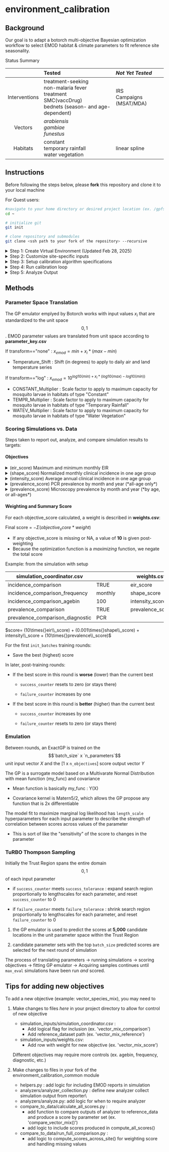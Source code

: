 # environment_calibration

## Background

Our goal is to adapt a botorch multi-objective Bayesian optimization workflow to select EMOD habitat & climate parameters to fit reference site seasonality.

Status Summary

|               | Tested                                                                                               | *Not Yet Tested*                              |
|:-------------:|:------------------------------------|:-------------------|
| Interventions | treatment-seeking<br>non-malaria fever treatment<br>SMC(vaccDrug)<br>bednets (season- and age-dependent) | IRS<br>Campaigns (MSAT/MDA)|
|    Vectors    | *arabiensis*<br>*gambiae*<br>*funestus*                                                              |                                               |
|   Habitats    | constant<br>temporary rainfall<br>water vegetation                                                   | linear spline                                 |

## Instructions

Before following the steps below, please **fork** this repository and clone it to your local machine

For Quest users:

``` bash
#navigate to your home directory or desired project location (ex. /gpfs/projects/<your_net_id>/)
cd ~

# initialize git
git init

# clone repository and submodules
git clone <ssh path to your fork of the repository> --recursive
```
<details>
  <summary>Step 1: Create Virtual Environment (Updated Feb 28, 2025)</summary>
<br>
To start, create a virtual environment containing botorch, idmtools, emodpy, and other required packages.

**Example:**  Creating an environment named  `<insert environment_name>`  inside   `/gpfs/projects/b1139/environments`  folder

    module purge all
    module load mamba
    mamba create --prefix=/gpfs/projects/b1139/environments/<environment_name> -c conda-forge pytorch=1.11[build=cuda112*] numpy python=3.9 cudatoolkit=11.2

Running the three lines above produces the following output:

                      __    __    __    __
                     /  \  /  \  /  \  /  \
                    /    \/    \/    \/    \
    ███████████████/  /██/  /██/  /██/  /████████████████████████
                  /  / \   / \   / \   / \  \____
                 /  /   \_/   \_/   \_/   \    o \__,
                / _/                       \_____/  `
                |/
            ███╗   ███╗ █████╗ ███╗   ███╗██████╗  █████╗
            ████╗ ████║██╔══██╗████╗ ████║██╔══██╗██╔══██╗
            ██╔████╔██║███████║██╔████╔██║██████╔╝███████║
            ██║╚██╔╝██║██╔══██║██║╚██╔╝██║██╔══██╗██╔══██║
            ██║ ╚═╝ ██║██║  ██║██║ ╚═╝ ██║██████╔╝██║  ██║
            ╚═╝     ╚═╝╚═╝  ╚═╝╚═╝     ╚═╝╚═════╝ ╚═╝  ╚═╝
    
            mamba (1.4.2) supported by @QuantStack
    
            GitHub:  https://github.com/mamba-org/mamba
            Twitter: https://twitter.com/QuantStack
    
    █████████████████████████████████████████████████████████████
    
    
    Looking for: ['pytorch=1.11[build=cuda112*]', 'numpy', 'python=3.9', 'cudatoolkit=11.2']
    
    error    libmamba Could not open lockfile '/hpc/software/mamba/23.1.0/pkgs/cache/cache.lock'
    error    libmamba Could not open lockfile '/hpc/software/mamba/23.1.0/pkgs/cache/cache.lock'
    warning  libmamba Could not parse state file: Could not load cache state: [json.exception.type_error.302] type must be string, but is null
    warning  libmamba Could not remove state file "/hpc/software/mamba/23.1.0/pkgs/cache/09cdf8bf.state.json": Permission denied
    conda-forge/noarch                                  19.8MB @   4.9MB/s  4.4s
    conda-forge/linux-64                                46.3MB @   4.6MB/s 10.6s
    Transaction
    
      Prefix: /gpfs/projects/b1139/environments/250228_torch
    
      Updating specs:
    
       - pytorch=1.11[build=cuda112*]
       - numpy
       - python=3.9
       - cudatoolkit=11.2
    
    
      Package                Version  Build                  Channel                    Size
    ──────────────────────────────────────────────────────────────────────────────────────────
      Install:
    ──────────────────────────────────────────────────────────────────────────────────────────
    
      + _libgcc_mutex            0.1  conda_forge            conda-forge/linux-64     Cached
      + _openmp_mutex            4.5  2_kmp_llvm             conda-forge/linux-64     Cached
      + bzip2                  1.0.8  h4bc722e_7             conda-forge/linux-64     Cached
      + ca-certificates    2024.8.30  hbcca054_0             conda-forge/linux-64     Cached
      + cffi                  1.17.1  py39h15c3d72_0         conda-forge/linux-64     Cached
      + cuda-version            11.2  hb11dac2_3             conda-forge/noarch       Cached
      + cudatoolkit           11.2.2  hc23eb0c_13            conda-forge/linux-64     Cached
      + cudnn               8.9.7.29  hbc23b4c_3             conda-forge/linux-64     Cached
      + ld_impl_linux-64        2.43  h712a8e2_2             conda-forge/linux-64      669kB
      + libblas                3.9.0  16_linux64_mkl         conda-forge/linux-64     Cached
      + libcblas               3.9.0  16_linux64_mkl         conda-forge/linux-64     Cached
      + libffi                 3.4.2  h7f98852_5             conda-forge/linux-64     Cached
      + libgcc                14.2.0  h77fa898_1             conda-forge/linux-64      849kB
      + libgcc-ng             14.2.0  h69a702a_1             conda-forge/linux-64       54kB
      + libhwloc              2.11.1  default_hecaa2ac_1000  conda-forge/linux-64     Cached
      + libiconv                1.17  hd590300_2             conda-forge/linux-64     Cached
      + liblapack              3.9.0  16_linux64_mkl         conda-forge/linux-64     Cached
      + libnsl                 2.0.1  hd590300_0             conda-forge/linux-64     Cached
      + libprotobuf           3.20.3  h3eb15da_0             conda-forge/linux-64     Cached
      + libsqlite             3.47.0  hadc24fc_1             conda-forge/linux-64      875kB
      + libstdcxx             14.2.0  hc0a3c3a_1             conda-forge/linux-64        4MB
      + libstdcxx-ng          14.2.0  h4852527_1             conda-forge/linux-64       54kB
      + libuuid               2.38.1  h0b41bf4_0             conda-forge/linux-64     Cached
      + libxcrypt             4.4.36  hd590300_1             conda-forge/linux-64     Cached
      + libxml2               2.13.4  h064dc61_2             conda-forge/linux-64      689kB
      + libzlib                1.3.1  hb9d3cd8_2             conda-forge/linux-64       61kB
      + llvm-openmp           19.1.3  h024ca30_0             conda-forge/linux-64        3MB
      + magma                  2.5.4  hc72dce7_4             conda-forge/linux-64     Cached
      + mkl                 2022.2.1  h6508926_16999         conda-forge/linux-64     Cached
      + nccl                2.23.4.1  h03a54cd_2             conda-forge/linux-64      134MB
      + ncurses                  6.5  he02047a_1             conda-forge/linux-64     Cached
      + ninja                 1.12.1  h297d8ca_0             conda-forge/linux-64     Cached
      + numpy                 1.26.4  py39h474f0d3_0         conda-forge/linux-64     Cached
      + openssl                3.3.2  hb9d3cd8_0             conda-forge/linux-64     Cached
      + pip                   24.3.1  pyh8b19718_0           conda-forge/noarch          1MB
      + pycparser               2.22  pyhd8ed1ab_0           conda-forge/noarch       Cached
      + python                3.9.20  h13acc7a_1_cpython     conda-forge/linux-64       24MB
      + python_abi               3.9  5_cp39                 conda-forge/linux-64     Cached
      + pytorch               1.11.0  cuda112py39ha0cca9b_1  conda-forge/linux-64     Cached
      + readline                 8.2  h8228510_1             conda-forge/linux-64     Cached
      + setuptools            75.3.0  pyhd8ed1ab_0           conda-forge/noarch        780kB
      + sleef                    3.7  h1b44611_0             conda-forge/linux-64        2MB
      + tbb                2021.13.0  h84d6215_0             conda-forge/linux-64     Cached
      + tk                    8.6.13  noxft_h4845f30_101     conda-forge/linux-64     Cached
      + typing_extensions     4.12.2  pyha770c72_0           conda-forge/noarch       Cached
      + tzdata                 2024b  hc8b5060_0             conda-forge/noarch        122kB
      + wheel                 0.44.0  pyhd8ed1ab_0           conda-forge/noarch       Cached
      + xz                     5.2.6  h166bdaf_0             conda-forge/linux-64     Cached
    
      Summary:
    
      Install: 48 packages
    
      Total download: 172MB
    
    ──────────────────────────────────────────────────────────────────────────────────────────
    
    
    Confirm changes: [Y/n] **Y**

When the prompt appears asking you to Confirm changes: [Y/n].  **Enter 'Y'** and the following output should show.

    libzlib                                             61.0kB @ 214.5kB/s  0.3s
    
    Downloading and Extracting Packages
    tzdata                                             122.4kB @ 273.1kB/s  0.1s
    Preparing transaction: done
    Verifying transaction: done━━━━━━━━━━━━━━━━━━━━━━━━━━━━━━━━━━━━━━━━━━━━━━━━━━━━━━━━━━━━━━━━━━━━━━━━━━━━━━━━━━━━━━━━━━━━━━━━━━━━━━━━━━━━━━━━━━━━━━━━━━━━━━━━━━━━━━━━━━━━━━━━━━━━━━━━━━━━━━━━━━━━━━━━━━━━━━━━━━━━━━━━━━━━━━━━━━━━━━━━━━━━━━━━━━━━━━━━━━━━━━━━━━━━━━━━━━━━━━━━━━━━━━━━━━━━━━━━━━━━━━━━━━━━━ 171.6MB / 171.6MB                            2.9s
    Executing transaction: \ By downloading and using the CUDA Toolkit conda packages, you accept the terms and conditions of the CUDA End User License Agreement (EULA): https://docs.nvidia.com/cuda/eula/index.html
    [+] 8.2s
    \ By downloading and using the cuDNN conda packages, you accept the terms and conditions of the NVIDIA cuDNN EULA -━━━━━━━━━━━━━━━━━━━━━━━━━━━━━━━━━━━━━━━━━━━━━━━━━━━━━━━━━━━━━━━━━━━━━━━━━━━━━━━━━━━━━━━━━━━━━━━━━━━━━━━━━━━━━━━━━━━━━━━━━━━━━━━━━━━━━━━━━━━━━━━━━━━━━━━━━━━━━━━━━━━━━━━━━━━━━━━━━━━━━ 171.6MB / 171.6MB                            2.9s
      https://docs.nvidia.com/deeplearning/cudnn/sla/index.html
    [+] 8.1s
    / wnloading      ━━━━━━━━━━━━━━━━━━━━━━━━━━━━━━━━━━━━━━━━━━━━━━━━━━━━━━━━━━━━━━━━━━━━━━━━━━━━━━━━━━━━━━━━━━━━━━━━━━━━━━━━━━━━━━━━━━━━━━━━━━━━━━━━━━━━━━━━━━━━━━━━━━━━━━━━━━━━━━━━━━━━━━━━━━━━━━━━━━━━━━━━━━━━━━━━━━━━━━━━━━━━━━━━━━━━━━━━━━━━━━━━━━━━━━━━━━━━━━━━━━━━━━━━━━━━━━━━━━━━━━━━━━━━━━━━━━━━━━━ 171.6MB / 171.6MB                            2.9s
    done
    python                                              23.7MB @  26.0MB/s  0.4s
    To activate this environment, use                  133.5MB @  46.1MB/s  2.4s
    [+] 7.7s
         $ mamba activate /gpfs/projects/b1139/environments/<environment_name>━━━━━━━━━━━━━━━━━━━━━━━━━━━━━━━━━━━━━━━━━━━━━━━━━━━━━━━━━━━━━━━━━━━━━━━━━━━━━━━━━━━━━━━━━━━━━━━━━━━━━━━━━━━━━━━━━━━━━━━━━━━━━━━━━━━━━━━━━━━━━━━━━━━━━━━━━━━━━━━━━━━━━━━━━━━━━━━━━━━━━━━━━━━━━━━━━━━━━━━━ 171.6MB / 171.6MB                            2.9s
    
    To deactivate an active environment, use
    
         $ mamba deactivate

Then, activate your virtual environment.

    module load mamba
    source activate /gpfs/projects/b1139/environments/<environment_name>

Install 2 additional packages using conda:

    conda install icu=75.1
    conda install zstd=1.5.6

Next, `pip` install emodpy-malaria (this also installs emod-api and emodpy) . As of February 2025, the framework is compatible with **emodpy_malaria version 3.4** .

    pip install emodpy-malaria==3.4 --ignore-installed --index-url=https://packages.idmod.org/api/pypi/pypi-production/simple

The following packages should also be automatically installed with emodpy-malaria... 

> Installing collected packages: xmlrunner, pytz, parse, emod-malaria,
> zipp, xdg, wheel, urllib3, tzdata, typing-extensions, tqdm, tomli,
> threadpoolctl, tabulate, soupsieve, six, pyyaml, pyparsing, pycparser,
> prodict, pluggy, pillow, packaging, numpy, natsort, more-itertools,
> MarkupSafe, lz4, kiwisolver, joblib, jeepney, iniconfig, idna,
> humanfriendly, graphviz, geographiclib, future, fonttools, filelock,
> exceptiongroup, diskcache, cycler, click, charset-normalizer, certifi,
> backports.tarfile, backoff, astor, shapely, scipy, requests,
> python-dateutil, pytest, pyproj, jinja2, jaraco.functools,
> jaraco.context, jaraco.classes, importlib-resources,
> importlib_metadata, contourpy, coloredlogs, cffi, beautifulsoup4,
> astunparse, scikit-learn, pyCOMPS, pandas, matplotlib, cryptography,
> bs4, SecretStorage, idmtools, emod-api, keyring,
> idmtools-platform-comps, idmtools-models, emodpy, emodpy-malaria

 
Next, `pip` install idmtools_platform_slurm. As of February 2025, the framework is compatible with **idmtools_platform_slurm version 1.7.11**.

    pip install idmtools-platform-slurm==1.7.11 --index-url=https://packages.idmod.org/api/pypi/pypi-production/simple

Finally, install remaining required packages:

    pip install gpytorch
    pip install botorch==0.8.1
    pip install seaborn


</details>

<details>

<summary>Step 2: Customize site-specific inputs</summary>

<br>

0.  Update **VENV_PATH** in manifest.py and supply the same virtual environment to the placeholder in sbatch_run_calib.sh

1.  Describe reference site simulation options

    -   Example **simulation_coordinator.csv**

        | option                           | value                                       | description                                                          |
        |----------------------------------|---------------------------------------------|----------------------------------------------------------------------|
        | site                             | Nanoro                                      | site name                                                            |
        | lat                              | 12.68                                       | site latitude                                                        |
        | lon                              | -2.19                                       | site longitude                                                       |
        | climate_start_year               | 2010                                        | First year of climate data to request from ERA5                      |
        | climate_year_dur                 | 10                                          | \# years of climate data to pull from ERA5                           |
        | pop                              | 1000                                        | simulated population                                                 |
        | birth_rate                       | 38                                          | Crude birth rate for site                                            |
        | prev0                            | 0.2                                         | Initial prevalence to supply to demographics file                    |
        | nSims                            | 1                                           | \# of random seeds to simulate                                       |
        | simulation_start_year            | 1960                                        | Day 0 of simulation is Jan 1 of this year                            |
        | simulation_years                 | 60                                          | \# of years to simulate (Jan 1- Dec 31)                              |
        | demographics_filepath            | demographics_files/Nanoro_demographics.json | <site>\_demographics.json if using create_files.py                   |
        | NMF_filepath                     | nonmalarial_fevers/nmf_rates_generic.csv    | blank if not applicable                                              |
        | CM_filepath                      | cm/Nanoro_case_management.csv               | blank if not applicable                                              |
        | SMC_filepath                     | smc/SMC.csv                                 | "file describing SMC campaigns                                       |
        | ITN_filepath                     | itn/Nanoro_ITN.csv                          | "file describing ITN distribution campaigns                          |
        | ITN_age_filepath                 | itn/ITN_age.csv                             | "file describing age-based patterns in ITN usage                     |
        | ITN_season_filepath              | itn/ITN_season.csv                          | "file describing seasonal patterns in ITN usage                      |
        | vector_filepath                  | vectors/vectors.csv                         | file describing mix of vector species and their ecology              |
        | prevalence_comparison            | TRUE                                        | include a measure of prevalence in scoring?                          |
        | prevalence_comparison_reference  | monthly_pfpr_by_microscopy.csv              | reference dataset for prevalence                                     |
        | prevalence_comparison_frequency  | monthly                                     | """monthly""                                                         |
        | prevalence_comparison_diagnostic | Microscopy                                  | """PCR"" or ""Microscopy""                                           |
        | prevalence_comparison_agebin     | 100                                         | agebin (within prevalence_comparison_reference) to use for comparison|
        | incidence_comparison             | TRUE                                        | include a measure of clinical incidence in scoring?                  |
        | incidence_comparison_reference   | routine_incidence_by_district.csv           | reference dataset for incidence                                      |
        | incidence_comparison_frequency   | monthly                                     | """monthly"" or ""annual"""                                          |
        | incidence_comparison_agebin      | 100                                         | agebin (within incidence_comparison_reference) to use for comparison |

    -   Related .csv files for *vectors* and *interventions*

        -   Example: vectors/vectors.csv

            |  species   | fraction | anthropophily | indoor_feeding | constant | temp_rain | water_veg |
            |:---------:|:---------:|:---------:|:---------:|:---------:|:---------:|:---------:|
            |  gambiae   |   0.9    |     0.74      |      0.9       |    1     |     1     |     0     |
            |  funestus  |   0.05   |      0.5      |      0.86      |    1     |     0     |     1     |
            | arabiensis |   0.05   |     0.88      |      0.5       |    1     |     1     |     0     |

        -   Example: interventions/cm/case_management.csv

            | year | month | day | duration |     trigger     | age_min | age_max |  coverage   | rate | drug |
            |:----:|:-----:|:---:|:--------:|:---------------:|:-------:|:-------:|:-----------:|:----:|:----:|
            | 2005 |   1   |  1  |   1825   | NewClinicalCase |    0    |    5    | 0.153903191 | 0.3  |  AL  |
            | 2005 |   1   |  1  |   1825   | NewClinicalCase |    5    |   15    | 0.092341914 | 0.3  |  AL  |
            | 2005 |   1   |  1  |   1825   | NewClinicalCase |   15    |   115   | 0.061561276 | 0.3  |  AL  |
            | 2005 |   1   |  1  |   1825   |  NewSevereCase  |    0    |   115   |     0.6     | 0.5  |  AL  |
            | 2010 |   1   |  1  |   365    | NewClinicalCase |    0    |    5    | 0.153903191 | 0.3  |  AL  |
            | 2010 |   1   |  1  |   365    | NewClinicalCase |    5    |   15    | 0.092341914 | 0.3  |  AL  |
            | 2010 |   1   |  1  |   365    | NewClinicalCase |   15    |   115   | 0.061561276 | 0.3  |  AL  |
            | 2010 |   1   |  1  |   365    |  NewSevereCase  |    0    |   115   |     0.6     | 0.5  |  AL  |

2.  run **create_files.py** to generate climate and demographics files.

    -   Files created inside simulation_inputs/:
        -   demographics_files/*site*\_demographics.json
        -   site_climate/*site*/...
    -   If you already have files:
        -   supply the path to the desired demographics file inside simulation_coordinator.csv 'demographics_filepath' row
        -   copy climate files into folder site_climate/*site*/

</details>

<details>

<summary>Step 3: Setup calibration algorithm specifications</summary>

<br>

1.  Define input parameter sampling space

    -   Example **parameter_key.csv**

        |               parameter               | min | max | transformation |
        |:-------------------------------------:|:---:|:---:|:--------------:|
        |           Temperature Shift           | -5  |  5  |      none      |
        |      Constant Habitat Multiplier      | -4  |  4  |      log       |
        | Temporary Rainfall Habitat Multiplier | -4  |  4  |      log       |
        |  Water Vegetation Habitat Multiplier  | -4  |  4  |      log       |

2.  Refine scoring system

    -   Example **weights.csv**

        |    objective     | weight |                                          |
        |:----------------:|:------:|------------------------------------------|
        |   shape_score    | 0.001  | *Normalized monthly incidence*           |
        | intensity_score  |  0.1   | *Average annual clinical incidence*      |
        | prevalence_score |  0.1   | *Monthly prevalence by PCR or microscopy*|
        |    eir_score     |  10.0  | *EIR threshold*                          |

3.  Set up calibration scheme

    -   Example **calibration_coordinator.csv**

        | init_size | init_batches | batch_size | max_eval | failure_limit |
        |:---------:|:------------:|:----------:|:--------:|:-------------:|
        |   1000    |      1       |    200     |   5000   |       2       |

</details>

<details>

<summary>Step 4: Run calibration loop</summary>

<br>

1.  edit **run_calib.py** with updated experiment name

2.  run **`sbatch sbatch_run_calib.sh`**

</details>

<details>

<summary>Step 5: Analyze Output</summary>

<br>

The output files automatically created by the calibration loop are found in simulations/output/`exp_label`:

Output from each round of calibration 0-`n_batches`:

-   LF_0/

    -   translated_params.csv

    *Files pertaining to the best-scoring parameter set, if a new one is identified*

    -   emod.best.csv  
        | |parameter|param_set|unit_value|emod_value|min|max|team_default|transformation|type|
        |-|---------|---------|----------|----------|---|---|------------|--------------|----|
        |0|Temperature_Shift|||||||||
        |1|CONST_Multiplier|||||||||
        |2|TEMPR_Multiplier|||||||||
        |3|WATEV_Multiplier|||||||||     
    -   emod.ymax.txt : best score so far, y_max  
    -   EIR_range.csv :  
        | |param_set|minEIR|maxEIR|
        |-|---------|------|------|
        |||||  
    -   ACI.csv  
        | |param_set|agebin|Inc|
        |-|---------|------|------|
        |||||  
    -   incidence\_`site`.png  
        ![alt text](sample_output/incidence_Nanoro.png)
    -   prevalence\_`site`.png  
        Via PCR  
        ![alt text](sample_output/prevalence_Nanoro.png)  
        Via Microscopy  
        ![alt text](sample_output/pfpr_Nanoro.png)  
      

    *A copy of the simulation_output folder containing analyzed outputs*

    -   SO/`site`/
        -   InsetChart.csv
        -   ...
        -   finished.txt

-   ...\

-   LF\_`n_batches`/

    -   translated_params.csv
    -   SO/`site`/
        -   InsetChart.csv
        -   ...
        -   finished.txt

For any round in which there was an improvement in overall score will contain all of the same files shown above for LF_0. If no improvment, only those shown for LF\_<n_batches> above will appear.

After the calibration loop completes, `post_calibration_analysis` produces a few meta-performance plots and fits a GP to each objective separately for more detailed parameter sensitivity analysis. This produces the files:

-   performance/
    -    GP/
        -    <scoretype>_LS.csv   # For each scoretype calculated
        -    length_scales.png
        -    predictions.png
        -    timing.png

Additionally, plots of score and parameter convergence over time can be produced by running **post_calibration_plots.Rmd**, with the appropriate <exp_label>.

This produces new files inside simulations/output/<exp_label>:

-   performance/
    -   scores/
        -   scores_total.png
        -   scores_by_objective.png
    -   parameters/
        -   unit_parameters.png
        -   emod_parameters.png
        -   search_space_x_objective_scores_round_<n>.png
        -   search_space_x_total_score_round_<n>.png

    -   GP/
        -   detailed_length_scales.png
        ![alt text](sample_output/detailed_length_scales.png)

</details>

## Methods

### Parameter Space Translation

The GP emulator emplyed by Botorch works with input values $x_{i}$ that are standardized to the unit space $$0,1$$. EMOD parameter values are translated from unit space according to **parameter_key.csv**

If transform=="none" : $x_{emod} = min + x_{i}*(max-min)$

-   Temperature_Shift : Shift (in degrees) to apply to daily air and land temperature series 

If transform=="log" : $x_{emod} = 10^{log10(min)+x_{i}*(log10(max)-log10(min))}$

-   CONSTANT_Multiplier : Scale factor to apply to maximum capacity for mosquito larvae in habitats of type "Constant"
-   TEMPR_Multiplier : Scale factor to apply to maximum capacity for mosquito larvae in habitats of type "Temporary Rainfall"
-   WATEV_Multiplier : Scale factor to apply to maximum capacity for mosquito larvae in habitats of type "Water Vegetation"

### Scoring Simulations vs. Data

Steps taken to report out, analyze, and compare simulation results to targets:

#### Objectives

<details>

<summary>(eir_score) Maximum and minimum monthly EIR</summary>

-   Report: InsetChart
-   Analyzer: EIRAnalyzer
-   Output: InsetChart_EIR.csv
-   Scoring: `check_EIR_threshold(site)`
    -   Filter to last 10 years of simulation
    -   Sum daily EIR to monthly EIR in each month-year-run
    -   Average EIR in each month-year across runs
    -   Calculate minimum and maximum EIR across all month-years
    -   If any monthly EIR **\>= 100** or any monthly EIR **== 0** : score = 1
        -   Else, score = 0\

</details>

<details>

<summary>(shape_score) Normalized monthly clinical incidence in one age group</summary>

-   Report: MalariaSummaryReport
-   Analyzer: MonthlyIncidenceAnalyzer
-   Output: ClinicalIncidence_monthly.csv
-   Scoring: `compare_incidence_shape(site,agebin)`
    -   Filter to target agebin
    -   Find max incidence each year
    -   Normalize monthly incidence within each year (month / max)
    -   Average normalized incidence per month across years
    -   Score = $log(\frac{pop_{ref}!(pop_{sim}+1)!}{(pop_{ref}+pop_{sim}+1)!} * \frac{(cases_{ref}+(cases_{sim})!}{(cases_{ref}!cases_{sim}!} * \frac{(pop_{ref}-(cases_{ref})!(pop_{sim}-cases_{sim})!}{((pop_{ref}-(cases_{ref})+(pop_{sim}-cases_{sim}))!})$
        -   ${\color{red}\text{Currently hard-coded with presumed reference and simulation population of 1000}}$

</details>

<details>

<summary>(intensity_score) Average annual clinical incidence in one age group</summary>

-   Report: MalariaSummaryReport
-   Analyzer: MonthlyIncidenceAnalyzer
-   Output: ClinicalIncidence_monthly.csv
-   Scoring: `compare_annual_incidence(site,agebin)`
    -   Filter to target agebin
    -   Average annual incidence across months in each year
    -   Average annual incidence across years
    -   Score = $e^{((|incidence_{sim}-incidence_{ref}|) / incidence_{ref})}$

</details>

<details>

<summary>(prevalence_score) PCR prevalence by month and year (*all-age only*)</summary>

-   Report: InsetChart
-   Analyzer: PCRAnalyzer
-   Output: InsetChart_PCR.csv
-   Scoring: `compare_all_age_PCR_prevalence(site)`
    -   Average PCR Parasite Prevalence in each month-year across runs
    -   Score each month-year as $\sqrt{|prev_{sim}-prev_{ref}|^2}$
    -   Average score across month-years

</details>

<details>

<summary>(prevalence_score) Microscopy prevalence by month and year (*by age, or all-ages*) </summary>

-   Report: MalariaSummaryReport  
-   Analyzer: MonthlyPfPRAnalyzer
-   Output: PfPR_monthly.csv
-   Scoring: `compare_PfPR_prevalence(site,agebin)`
    -   Filter to target agebin
    -   Average PfPR in each month-year across runs
    -   Score each month-year as $\sqrt{|pfpr_{sim}-pfpr_{ref}|^2}$
    -   Average score across month-years

</details>

#### Weighting and Summary Score

For each objective_score calculated, a weight is described in **weights.csv**:

Final score = $-\Sigma (objective_score*weight)$  
- If any objective_score is missing or NA, a value of **10** is given post-weighting
- Because the optimization function is a *maximizing* function, we negate the total score

Example: from the simulation with setup

| simulation_coordinator.csv       |         |     |     | weights.csv      |       |
|----------------------------------|---------|-----|-----|------------------|-------|
| incidence_comparison             | TRUE    |     |     | eir_score        | 10    |
| incidence_comparison_frequency   | monthly |     |     | shape_score      | 0.001 |
| incidence_comparison_agebin      | 100     |     |     | intensity_score  | 1     |
| prevalence_comparison            | TRUE    |     |     | prevalence_score | 10    |
| prevalence_comparison_diagnostic | PCR     |     |     |                  |       |

$score= (10\times{}eir\\_score) + (0.001\times{}shape\\_score) + intensity\\_score + (10\times{}prevalence\\_score)$

For the first `init_batches` training rounds:  
- Save the best (highest) score

In later, post-training rounds:

-   If the best score in this round is **worse** (lower) than the current best

    -   `success_counter` resets to zero (or stays there)

    -   `failure_counter` increases by one

-   If the best score in this round is **better** (higher) than the current best

    -   `success_counter` increases by one

    -   `failure_counter` resets to zero (or stays there)

### Emulation

Between rounds, an ExactGP is trained on the $$`batch_size` x `n_parameters`$$ unit input vector $X$ and the [1 x `n_objectives`] score output vector $Y$

The GP is a surrogate model based on a Multivarate Normal Distribution with mean function (my_func) and covariance

-   Mean function is basically my_func : Y(X)

-   Covariance kernel is Matern5/2, which allows the GP propose any function that is 2x differentiable

The model fit to maximize marginal log likelihood has `length_scale` hyperparameters for each input parameter to describe the strength of correlation between scores across values of the parameter

-   This is sort of like the "sensitivity" of the score to changes in the parameter

### TuRBO Thompson Sampling

Initially the Trust Region spans the entire domain $$0,1$$ of each input parameter

-   if `success_counter` meets `success_tolerance` : expand search region proportionally to lengthscales for each parameter, and reset `success_counter` to 0

-   if `failure_counter` meets `failure_tolerance` : shrink search region proportionally to lengthscales for each parameter, and reset `failure_counter` to 0

1.  the GP emulator is used to predict the scores at **5,000** candidate locations in the unit parameter space within the Trust Region

2.  candidate parameter sets with the top `batch_size` predicted scores are selected for the next round of simulation

The process of translating parameters -\> running simulations -\> scoring objectives -\> fitting GP emulator -\> Acquiring samples continues until `max_eval` simulations have been run *and* scored.

## Tips for adding new objectives

To add a new objective (example: vector_species_mix), you may need to

1.  Make changes to files *here* in your project directory to allow for control of new objective

    -   simulation_inputs/simulation_coordinator.csv :
        -   Add logical flag for inclusion (ex. 'vector_mix_comparison')
        -   Add reference_dataset path (ex. 'vector_mix_reference')
    -   simulation_inputs/weights.csv:
        -   Add row with weight for new objective (ex. 'vector_mix_score')

    Different objectives may require more controls (ex. agebin, frequency, diagnostic, etc.)

2.  Make changes to files in your fork of the environment_calibration_common module

    -   helpers.py : add logic for including EMOD reports in simulation
    -   analyzers/analyzer_collection.py : define new analyzer collect simulation output from reporter\
    -   analyzers/analyze.py: add logic for when to require analyzer
    -   compare_to_data/calculate_all_scores.py :
        -   add function to compare outputs of analyzer to reference_data and produce a score by parameter set (ex. 'compare_vector_mix()')
        -   add logic to include scores produced in compute_all_scores()
    -   compare_to_data/run_full_comparison.py :
        -   add logic to compute_scores_across_site() for weighting score and handling missing values

